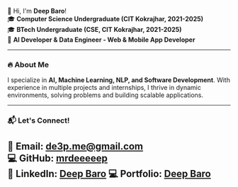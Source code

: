 👋 Hi, I'm **Deep Baro**!  
🎓 **Computer Science Undergraduate (CIT Kokrajhar, 2021-2025)**  
🎓 **BTech Undergraduate (CSE, CIT Kokrajhar, 2021-2025)**  
🚀 **AI Developer & Data Engineer - Web & Mobile App Developer**

---

### 🔥 About Me  
I specialize in **AI, Machine Learning, NLP, and Software Development**. With experience in multiple projects and internships, I thrive in dynamic environments, solving problems and building scalable applications.  

---

### 📬 Let's Connect!  
📧 **Email**: [de3p.me@gmail.com](mailto:de3p.me@gmail.com)  
💻 **GitHub**: [mrdeeeeep](https://github.com/mrdeeeeep)  
🔗 **LinkedIn**: [Deep Baro](https://www.linkedin.com/in/deep-baro-863386239/)
💻 **Portfolio**: [Deep Baro](https://deepbaro.netlify.app/)
---
